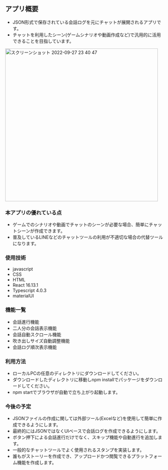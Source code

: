 ## アプリ概要

- JSON形式で保存されている会話ログを元にチャットが展開されるアプリです。
- チャットを利用したシーン(ゲームシナリオや動画作成など)で汎用的に活用できることを目指しています。
<img width="485" alt="スクリーンショット 2022-09-27 23 40 47" src="https://user-images.githubusercontent.com/51504571/192567736-e0c55650-e118-4b08-a73f-af82ef0316d2.png">

### 本アプリの優れている点

- ゲームでのシナリオや動画でチャットのシーンが必要な場合、簡単にチャットシーンが作成できます。
- 普及しているLINEなどのチャットツールの利用が不適切な場合の代替ツールになります。

### 使用技術
- javascript
- CSS
- HTML
- React 16.13.1
- Typescript 4.0.3
- materialUI

### 機能一覧
- 会話進行機能
- 二人分の会話表示機能
- 会話自動スクロール機能
- 吹き出しサイズ自動調整機能
- 会話ログ順次表示機能

### 利用方法 
- ローカルPCの任意のディレクトリにダウンロードしてください。
- ダウンロードしたディレクトリに移動しnpm installでパッケージをダウンロードしてください。
- npm startでブラウザが自動で立ち上がり起動します。

### 今後の予定
- JSONファイルの作成に関しては外部ツール(Excelなど)を使用して簡単に作成できるようにします。
- 最終的にはJSONではなくUIベースで会話ログを作成できるようにします。
- ボタン押下による会話進行だけでなく、スキップ機能や自動進行を追加します。
- 一般的なチャットツールでよく使用されるスタンプを実装します。
- 誰もがストーリーを作成でき、アップロードかつ閲覧できるプラットフォーム機能を作成します。

